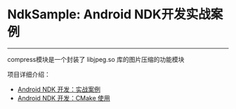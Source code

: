 # NdkSample: Android NDK开发实战案例
-------------------

compress模块是一个封装了 libjpeg.so 库的图片压缩的功能模块

项目详细介绍：

- [Android NDK 开发：实战案例](http://cfanr.cn/2017/08/19/Android-NDK-dev-practice-samples/)
- [Android NDK 开发：CMake 使用](http://cfanr.cn/2017/08/26/Android-NDK-dev-CMake-s-usage/)
